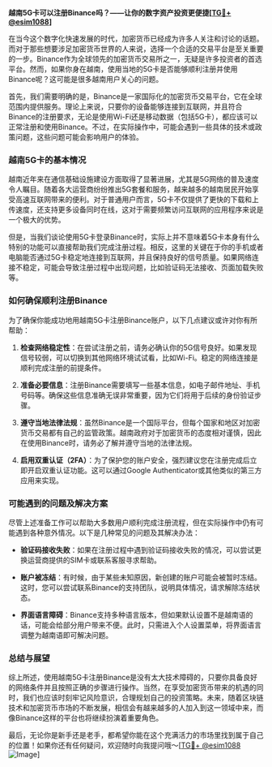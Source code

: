 **越南5G卡可以注册Binance吗？——让你的数字资产投资更便捷[[TG💪+ @esim1088](https://t.me/s/esim1088)]**

在当今这个数字化快速发展的时代，加密货币已经成为许多人关注和讨论的话题。而对于那些想要涉足加密货币世界的人来说，选择一个合适的交易平台是至关重要的一步。Binance作为全球领先的加密货币交易所之一，无疑是许多投资者的首选平台。然而，如果你身在越南，使用当地的5G卡是否能够顺利注册并使用Binance呢？这可能是很多越南用户关心的问题。

首先，我们需要明确的是，Binance是一家国际化的加密货币交易平台，它在全球范围内提供服务。理论上来说，只要你的设备能够连接到互联网，并且符合Binance的注册要求，无论是使用Wi-Fi还是移动数据（包括5G卡），都应该可以正常注册和使用Binance。不过，在实际操作中，可能会遇到一些具体的技术或政策问题，这些问题可能会影响用户的体验。

### **越南5G卡的基本情况**

越南近年来在通信基础设施建设方面取得了显著进展，尤其是5G网络的普及速度令人瞩目。随着各大运营商纷纷推出5G套餐和服务，越来越多的越南居民开始享受高速互联网带来的便利。对于普通用户而言，5G卡不仅提供了更快的下载和上传速度，还支持更多设备同时在线，这对于需要频繁访问互联网的应用程序来说是一个极大的优势。

但是，当我们谈论使用5G卡登录Binance时，实际上并不意味着5G卡本身有什么特别的功能可以直接帮助我们完成注册过程。相反，这里的关键在于你的手机或者电脑能否通过5G卡稳定地连接到互联网，并且保持良好的信号质量。如果网络连接不稳定，可能会导致注册过程中出现问题，比如验证码无法接收、页面加载失败等。

### **如何确保顺利注册Binance**

为了确保你能成功地用越南5G卡注册Binance账户，以下几点建议或许对你有所帮助：

1. **检查网络稳定性**：在尝试注册之前，请务必确认你的5G信号良好。如果发现信号较弱，可以切换到其他网络环境试试看，比如Wi-Fi。稳定的网络连接是顺利完成注册的前提条件。
   
2. **准备必要信息**：注册Binance需要填写一些基本信息，如电子邮件地址、手机号码等。确保这些信息准确无误非常重要，因为它们将用于后续的身份验证步骤。

3. **遵守当地法律法规**：虽然Binance是一个国际平台，但每个国家和地区对加密货币交易都有自己的监管政策。越南政府对于加密货币的态度相对谨慎，因此在使用Binance时，请务必了解并遵守当地的法律法规。

4. **启用双重认证（2FA）**：为了保护您的账户安全，强烈建议您在注册完成后立即开启双重认证功能。这可以通过Google Authenticator或其他类似的第三方应用来实现。

### **可能遇到的问题及解决方案**

尽管上述准备工作可以帮助大多数用户顺利完成注册流程，但在实际操作中仍有可能遇到各种意外情况。以下是几种常见的问题及其解决办法：

- **验证码接收失败**：如果在注册过程中遇到验证码接收失败的情况，可以尝试更换运营商提供的SIM卡或联系客服寻求帮助。
  
- **账户被冻结**：有时候，由于某些未知原因，新创建的账户可能会被暂时冻结。这时，您可以尝试联系Binance的支持团队，说明具体情况，请求解除冻结状态。

- **界面语言障碍**：Binance支持多种语言版本，但如果默认设置不是越南语的话，可能会给部分用户带来不便。此时，只需进入个人设置菜单，将界面语言调整为越南语即可解决问题。

### **总结与展望**

综上所述，使用越南5G卡注册Binance是没有太大技术障碍的，只要你具备良好的网络条件并且按照正确的步骤进行操作。当然，在享受加密货币带来的机遇的同时，我们也应该时刻牢记风险意识，合理规划自己的投资策略。未来，随着区块链技术和加密货币市场的不断发展，相信会有越来越多的人加入到这一领域中来，而像Binance这样的平台也将继续扮演着重要角色。

最后，无论你是新手还是老手，都希望你能在这个充满活力的市场里找到属于自己的位置！如果你还有任何疑问，欢迎随时向我提问哦～[[TG💪+ @esim1088](https://t.me/s/esim1088) ![Image](https://i.postimg.cc/4NQfJmqS/Snipaste-2025-05-13-00-14-12.png)]